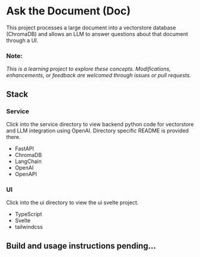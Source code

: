 # Ask the Document (Doc)

This project processes a large document into a vectorstore database (ChromaDB) and allows an LLM to answer questions about that document through a UI.

### Note:
_This is a learning project to explore these concepts. Modifications, enhancements, or feedback are welcomed through issues or pull requests._

## Stack

### Service

Click into the service directory to view backend python code for vectorstore and LLM integration using OpenAI. Directory specific README is provided there.

* FastAPI
* ChromaDB
* LangChain
* OpenAI
* OpenAPI

### UI

Click into the ui directory to view the ui svelte project.

* TypeScript
* Svelte
* tailwindcss

## Build and usage instructions pending...
